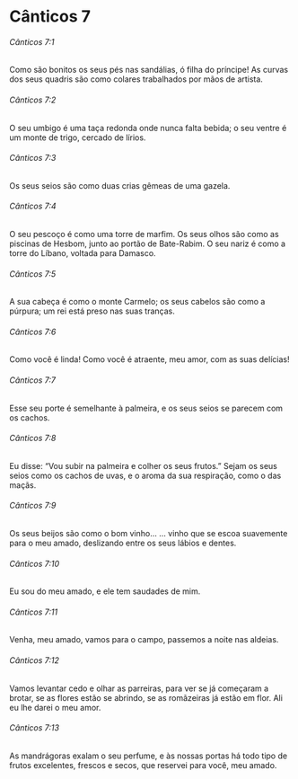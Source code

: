 # Cânticos 7

###### Cânticos 7:1

Como são bonitos os seus pés nas sandálias, ó filha do príncipe! As curvas dos seus quadris são como colares trabalhados por mãos de artista.

###### Cânticos 7:2

O seu umbigo é uma taça redonda onde nunca falta bebida; o seu ventre é um monte de trigo, cercado de lírios.

###### Cânticos 7:3

Os seus seios são como duas crias gêmeas de uma gazela.

###### Cânticos 7:4

O seu pescoço é como uma torre de marfim. Os seus olhos são como as piscinas de Hesbom, junto ao portão de Bate-Rabim. O seu nariz é como a torre do Líbano, voltada para Damasco.

###### Cânticos 7:5

A sua cabeça é como o monte Carmelo; os seus cabelos são como a púrpura; um rei está preso nas suas tranças.

###### Cânticos 7:6

Como você é linda! Como você é atraente, meu amor, com as suas delícias!

###### Cânticos 7:7

Esse seu porte é semelhante à palmeira, e os seus seios se parecem com os cachos.

###### Cânticos 7:8

Eu disse: “Vou subir na palmeira e colher os seus frutos.” Sejam os seus seios como os cachos de uvas, e o aroma da sua respiração, como o das maçãs.

###### Cânticos 7:9

Os seus beijos são como o bom vinho… … vinho que se escoa suavemente para o meu amado, deslizando entre os seus lábios e dentes.

###### Cânticos 7:10

Eu sou do meu amado, e ele tem saudades de mim.

###### Cânticos 7:11

Venha, meu amado, vamos para o campo, passemos a noite nas aldeias.

###### Cânticos 7:12

Vamos levantar cedo e olhar as parreiras, para ver se já começaram a brotar, se as flores estão se abrindo, se as romãzeiras já estão em flor. Ali eu lhe darei o meu amor.

###### Cânticos 7:13

As mandrágoras exalam o seu perfume, e às nossas portas há todo tipo de frutos excelentes, frescos e secos, que reservei para você, meu amado.

